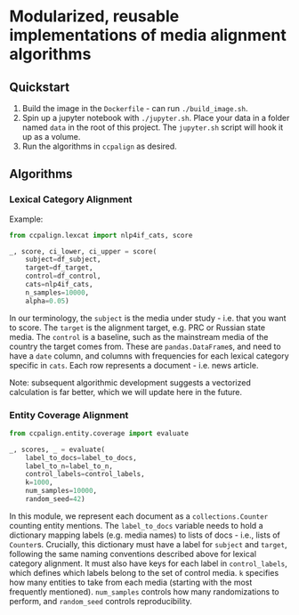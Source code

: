 # Modularized, reusable implementations of media alignment algorithms

## Quickstart

1. Build the image in the `Dockerfile` - can run `./build_image.sh`.
2. Spin up a jupyter notebook with `./jupyter.sh`. Place your data in a folder 
   named `data` in the root of this project. The `jupyter.sh` script will 
   hook it up as a volume.
3. Run the algorithms in `ccpalign` as desired.

## Algorithms

### Lexical Category Alignment

Example:

```python
from ccpalign.lexcat import nlp4if_cats, score

_, score, ci_lower, ci_upper = score(
    subject=df_subject,
    target=df_target,
    control=df_control,
    cats=nlp4if_cats,
    n_samples=10000,
    alpha=0.05)
```

In our terminology, the `subject` is the media under study - i.e. that you 
want to score. The `target` is the alignment target, e.g. PRC or Russian state 
media. The `control` is a baseline, such as the mainstream media of the country 
the target comes from. These are `pandas.DataFrame`s, and need to have a `date` 
column, and columns with frequencies for each lexical category specific in 
`cats`. Each row represents a document - i.e. news article.

Note: subsequent algorithmic development suggests a vectorized calculation is 
far better, which we will update here in the future.

### Entity Coverage Alignment

```python
from ccpalign.entity.coverage import evaluate

_, scores, _ = evaluate(
    label_to_docs=label_to_docs,
    label_to_n=label_to_n,
    control_labels=control_labels,
    k=1000,
    num_samples=10000,
    random_seed=42)
```

In this module, we represent each document as a `collections.Counter` counting 
entity mentions. The `label_to_docs` variable needs to hold a dictionary 
mapping labels (e.g. media names) to lists of docs - i.e., lists of 
`Counter`s. Crucially, this dictionary must have a label for `subject` and 
`target`, following the same naming conventions described above for lexical 
category alignment. It must also have keys for each label in `control_labels`, 
which defines which labels belong to the set of control media. `k` specifies 
how many entities to take from each media (starting with the most frequently 
mentioned). `num_samples` controls how many randomizations to perform, and 
`random_seed` controls reproducibility.
